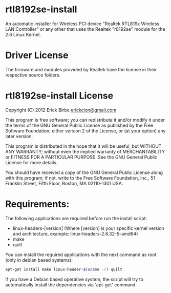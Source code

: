 # rtl8192se-install

An automatic installer for Wireless PCI device "Realtek RTL819x Wireless
LAN Controller" or any other that uses the Realtek "r8192se" module for
the 2.6 Linux Kernel.

# Driver License

The firmware and modules provided by Realtek have the license in their 
respective source folders.

# rtl8192se-install License

Copyright (C) 2012 Erick Birbe <erickcion@gmail.com>

This program is free software; you can redistribute it and/or modify it 
under the terms of the GNU General Public License as published by the 
Free Software Foundation; either version 2 of the License, or (at your 
option) any later version.

This program is distributed in the hope that it will be useful, but 
WITHOUT ANY WARRANTY; without even the implied warranty of 
MERCHANTABILITY or FITNESS FOR A PARTICULAR PURPOSE.  See the GNU 
General Public License for more details.

You should have received a copy of the GNU General Public License along 
with this program; if not, write to the Free Software Foundation, Inc., 
51 Franklin Street, Fifth Floor, Boston, MA 02110-1301 USA.

# Requirements:

The following applications are required before run the install script:

* linux-headers-\[version\] (Where \[version\] is your specific kernel 
 version and architecture, example: linux-headers-2.6.32-5-amd64)
* make
* quilt

You can install the required applications with the next command as root
(only in debian based systems):

 ```bash
 apt-get install make linux-header-$(uname -r) quilt
 ```

if you have a Debian based operative system, the script will try to 
automatically install the dependencies via 'apt-get' command.
